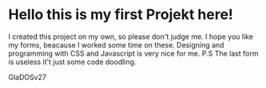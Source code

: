 # Hello this is my first Projekt here!

I created this project on my own, so please don't judge me. I hope you like my forms, beacause I worked some time on these.
Designing and programming with CSS and Javascript is very nice for me. 
P.S The last form is useless it't just some code doodling. 

GlaDOSv27
